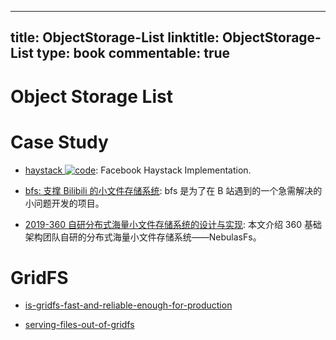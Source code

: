 
---
title: ObjectStorage-List
linktitle: ObjectStorage-List
type: book
commentable: true
---

# Object Storage List

# Case Study

- [haystack ![code](https://martrix-usa.oss-accelerate.aliyuncs.com/logo/code.svg)](https://github.com/hackeryoung/haystack): Facebook Haystack Implementation.

- [bfs: 支撑 Bilibili 的小文件存储系统](https://parg.co/RWU): bfs 是为了在 B 站遇到的一个急需解决的小问题开发的项目。

- [2019-360 自研分布式海量小文件存储系统的设计与实现](https://mp.weixin.qq.com/s/xWMeU8W7Fy8vgSblyN1fOA): 本文介绍 360 基础架构团队自研的分布式海量小文件存储系统——NebulasFs。

# GridFS

- [is-gridfs-fast-and-reliable-enough-for-production](http://stackoverflow.com/questions/3413115/is-gridfs-fast-and-reliable-enough-for-production)

- [serving-files-out-of-gridfs](https://www.coffeepowered.net/2010/02/17/serving-files-out-of-gridfs/)

    